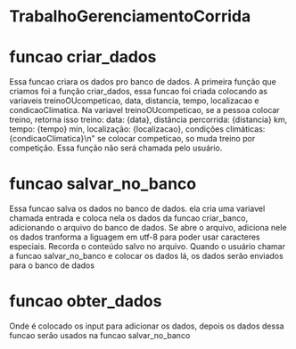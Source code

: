 # TrabalhoGerenciamentoCorrida

# funcao criar_dados
 
   Essa funcao criara os dados pro banco de dados.
  A primeira função que criamos foi a função criar_dados, essa funcao foi criada colocando as variaveis treinoOUcompeticao, data, distancia, tempo, localizacao e condicaoClimatica. Na variavel treinoOUcompeticao, se a pessoa colocar treino, retorna isso
   treino: data: {data}, distância percorrida: {distancia} km, tempo: {tempo} min, localização: {localizacao}, condições climáticas: {condicaoClimatica}\n" 
   se colocar competicao, so muda treino por competição.
   Essa função não será chamada pelo usuário.


# funcao salvar_no_banco

 Essa funcao salva os dados no banco de dados.
 ela cria uma variavel chamada entrada e coloca nela os dados da funcao criar_banco, adicionando o arquivo do banco de dados.
 Se abre o arquivo, adiciona nele os dados tranforma a liguagem em utf-8 para poder usar caracteres especiais.
 Recorda o conteúdo salvo no arquivo.
 Quando o usuário chamar a funcao salvar_no_banco e colocar os dados lá, os dados serão enviados para o banco de dados


# funcao obter_dados

Onde é colocado os input para adicionar os dados, depois os dados dessa funcao serão usados na funcao salvar_no_banco